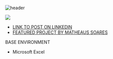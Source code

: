 
![header](https://capsule-render.vercel.app/api?type=wave&color=gradient&height=300&section=header&text=Fashion-Sales%20Dashboard&fontSize=60)


![](https://github.com/Gift-Ojeabulu/Big-Fashion-Sales-Dashboard/blob/main/Excel%20Clean%20Dashboard.gif)

* [LINK TO POST ON LINKEDIN](https://www.linkedin.com/posts/gift-ojabu_microsoftexcel-dashboards-datavisualization-activity-6747441583043432448-YzQH)
* [FEATURED PROJECT BY MATHEAUS SOARES](https://www.linkedin.com/posts/gift-ojabu_dashboards-excel-zeplanilha-activity-6751745075467849728-BcV2)


BASE ENVIRONMENT

* Microsoft Excel







